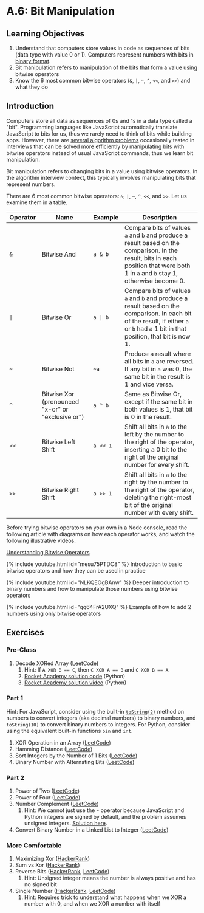# A.6: Bit Manipulation

## Learning Objectives

1. Understand that computers store values in code as sequences of bits (data type with value 0 or 1). Computers represent numbers with bits in <a href="https://en.wikipedia.org/wiki/Binary_number" target="_blank">binary format</a>.
2. Bit manipulation refers to manipulation of the bits that form a value using bitwise operators
3. Know the 6 most common bitwise operators (`&`, `|`, `~`, `^`, `<<`, and `>>`) and what they do

## Introduction

Computers store all data as sequences of 0s and 1s in a data type called a "bit". Programming languages like JavaScript automatically translate JavaScript to bits for us, thus we rarely need to think of bits while building apps. However, there are <a href="https://stackoverflow.com/a/2097062" target="_blank">several algorithm problems</a> occasionally tested in interviews that can be solved more efficiently by manipulating bits with bitwise operators instead of usual JavaScript commands, thus we learn bit manipulation.

Bit manipulation refers to changing bits in a value using bitwise operators. In the algorithm interview context, this typically involves manipulating bits that represent numbers.&#x20;

There are 6 most common bitwise operators: `&`, `|`, `~`, `^`, `<<`, and `>>`. Let us examine them in a table.

| Operator | Name                                              | Example  | Description                                                                                                                                                                       |
| -------- | ------------------------------------------------- | -------- | --------------------------------------------------------------------------------------------------------------------------------------------------------------------------------- |
| `&`      | Bitwise And                                       | `a & b`  | Compare bits of values `a` and `b` and produce a result based on the comparison. In the result, bits in each position that were both 1 in `a` and `b` stay 1, otherwise become 0. |
| `\|`     | Bitwise Or                                        | `a \| b` | Compare bits of values `a` and `b` and produce a result based on the comparison. In each bit of the result, if either `a` or `b` had a 1 bit in that position, that bit is now 1. |
| `~`      | Bitwise Not                                       | `~a`     | Produce a result where all bits in `a` are reversed. If any bit in `a` was 0, the same bit in the result is 1 and vice versa.                                                     |
| `^`      | Bitwise Xor (pronounced "x-or" or "exclusive or") | `a ^ b`  | Same as Bitwise Or, except if the same bit in both values is 1, that bit is 0 in the result.                                                                                      |
| `<<`     | Bitwise Left Shift                                | `a << 1` | Shift all bits in `a` to the left by the number to the right of the operator, inserting a 0 bit to the right of the original number for every shift.                              |
| `>>`     | Bitwise Right Shift                               | `a >> 1` | Shift all bits in `a` to the right by the number to the right of the operator, deleting the right-most bit of the original number with every shift.                               |

Before trying bitwise operators on your own in a Node console, read the following article with diagrams on how each operator works, and watch the following illustrative videos.

<a href="https://code.tutsplus.com/articles/understanding-bitwise-operators--active-11301" target="_blank">Understanding Bitwise Operators</a>

{% include youtube.html id="mesu75PTDC8" %}
Introduction to basic bitwise operators and how they can be used in practice

{% include youtube.html id="NLKQEOgBAnw" %}
Deeper introduction to binary numbers and how to manipulate those numbers using bitwise operators

{% include youtube.html id="qq64FrA2UXQ" %}
Example of how to add 2 numbers using only bitwise operators

## Exercises

### Pre-Class

1. Decode XORed Array (<a href="https://leetcode.com/problems/decode-xored-array/" target="_blank">LeetCode</a>)
   1. Hint: If `A XOR B == C`, then `C XOR A == B` and `C XOR B == A`.
   2. <a href="https://pastebin.com/BVmPd2kE" target="_blank">Rocket Academy solution code</a> (Python)
   3. <a href="https://youtu.be/88-cUrvsZ5Q?t=3202" target="_blank">Rocket Academy solution video</a> (Python)

### Part 1

Hint: For JavaScript, consider using the built-in <a href="https://stackoverflow.com/a/9939785" target="_blank">`toString(2)`</a> method on numbers to convert integers (aka decimal numbers) to binary numbers, and `toString(10)` to convert binary numbers to integers. For Python, consider using the equivalent built-in functions `bin` and `int`.

1. XOR Operation in an Array (<a href="https://leetcode.com/problems/xor-operation-in-an-array/" target="_blank">LeetCode</a>)
2. Hamming Distance (<a href="https://leetcode.com/problems/hamming-distance/" target="_blank">LeetCode</a>)
3. Sort Integers by the Number of 1 Bits (<a href="https://leetcode.com/problems/sort-integers-by-the-number-of-1-bits/" target="_blank">LeetCode</a>)
4. Binary Number with Alternating Bits (<a href="https://leetcode.com/problems/binary-number-with-alternating-bits/" target="_blank">LeetCode</a>)

### Part 2

1. Power of Two (<a href="https://leetcode.com/problems/power-of-two/" target="_blank">LeetCode</a>)
2. Power of Four (<a href="https://leetcode.com/problems/power-of-four/" target="_blank">LeetCode</a>)
3. Number Complement (<a href="https://leetcode.com/problems/number-complement/" target="_blank">LeetCode</a>)
   1. Hint: We cannot just use the `~` operator because JavaScript and Python integers are signed by default, and the problem assumes unsigned integers. <a href="https://leetcode.com/problems/number-complement/discuss/1870920/Python-easy-solution-for-beginners" target="_blank">Solution here</a>.
4. Convert Binary Number in a Linked List to Integer (<a href="https://leetcode.com/problems/convert-binary-number-in-a-linked-list-to-integer/" target="_blank">LeetCode</a>)

### More Comfortable

1. Maximizing Xor (<a href="https://www.hackerrank.com/challenges/maximizing-xor/problem?isFullScreen=true" target="_blank">HackerRank</a>)
2. Sum vs Xor (<a href="https://www.hackerrank.com/challenges/sum-vs-xor/problem?isFullScreen=true" target="_blank">HackerRank</a>)
3. Reverse Bits (<a href="https://www.hackerrank.com/challenges/flipping-bits/problem?isFullScreen=true" target="_blank">HackerRank</a>, <a href="https://leetcode.com/problems/reverse-bits/" target="_blank">LeetCode</a>)
   1. Hint: Unsigned integer means the number is always positive and has no signed bit
4. Single Number (<a href="https://www.hackerrank.com/challenges/lonely-integer/problem?isFullScreen=true" target="_blank">HackerRank</a>, <a href="https://leetcode.com/problems/single-number/" target="_blank">LeetCode</a>)
   1. Hint: Requires trick to understand what happens when we XOR a number with 0, and when we XOR a number with itself
